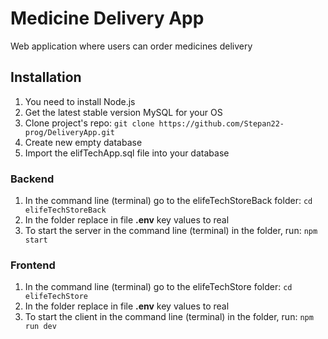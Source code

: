 # Medicine Delivery App

Web application where users can order medicines delivery

## Installation

 1. You need to install Node.js
 2. Get the latest stable version MySQL for your OS
 3. Clone project's repo:
 `git clone https://github.com/Stepan22-prog/DeliveryApp.git`
 4. Create new empty database
 5. Import the elifTechApp.sql file into your database

### Backend

1. In the command line (terminal) go to the elifeTechStoreBack folder:
`cd elifeTechStoreBack`
2. In the folder replace in file **.env** key values to real
3. To start the server in the command line (terminal) in the folder, run:
`npm start`

### Frontend

1. In the command line (terminal) go to the elifeTechStore folder:
`cd elifeTechStore`
2. In the  folder replace in file **.env** key values to real
3. To start the client in the command line (terminal) in the folder, run:
`npm run dev`
